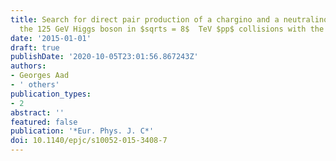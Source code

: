```yaml
---
title: Search for direct pair production of a chargino and a neutralino decaying to
  the 125 GeV Higgs boson in $sqrts = 8$  TeV $pp$ collisions with the ATLAS detector
date: '2015-01-01'
draft: true
publishDate: '2020-10-05T23:01:56.867243Z'
authors:
- Georges Aad
- ' others'
publication_types:
- 2
abstract: ''
featured: false
publication: '*Eur. Phys. J. C*'
doi: 10.1140/epjc/s10052-015-3408-7
---
```


